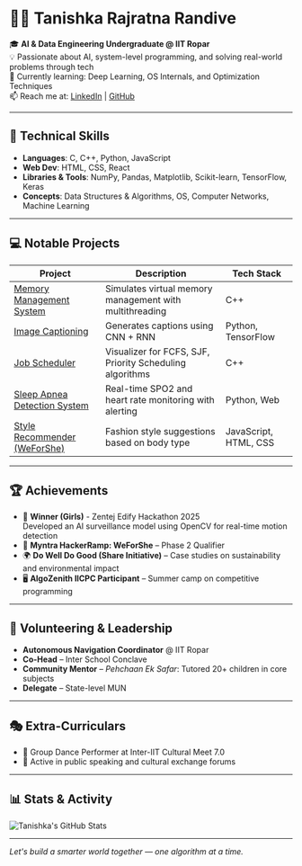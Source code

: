 # 👩‍💻 Tanishka Rajratna Randive

🎓 **AI & Data Engineering Undergraduate @ IIT Ropar**  
💡 Passionate about AI, system-level programming, and solving real-world problems through tech  
🌱 Currently learning: Deep Learning, OS Internals, and Optimization Techniques  
📫 Reach me at: [LinkedIn](https://www.linkedin.com/in/tanishka-randive-42639b275/) | [GitHub](https://github.com/Tanishka15)

---

## 🔧 Technical Skills

- **Languages**: C, C++, Python, JavaScript  
- **Web Dev**: HTML, CSS, React  
- **Libraries & Tools**: NumPy, Pandas, Matplotlib, Scikit-learn, TensorFlow, Keras  
- **Concepts**: Data Structures & Algorithms, OS, Computer Networks, Machine Learning  

---

## 💻 Notable Projects

| Project | Description | Tech Stack |
|--------|-------------|------------|
| [Memory Management System](https://github.com/Tanishka15/Memory-Management-System-multithreading-) | Simulates virtual memory management with multithreading | C++ |
| [Image Captioning](https://github.com/Tanishka15/Image-captioning) | Generates captions using CNN + RNN | Python, TensorFlow |
| [Job Scheduler](https://github.com/Tanishka15/Job-Scheduler) | Visualizer for FCFS, SJF, Priority Scheduling algorithms | C++ |
| [Sleep Apnea Detection System](https://github.com/Tanishka15/Sleep-apnea-detection-system/tree/main) | Real-time SPO2 and heart rate monitoring with alerting | Python, Web |
| [Style Recommender (WeForShe)](https://github.com/Tanishka15/Shecoders) | Fashion style suggestions based on body type | JavaScript, HTML, CSS |

---

## 🏆 Achievements

- 🥇 **Winner (Girls)** - Zentej Edify Hackathon 2025  
  Developed an AI surveillance model using OpenCV for real-time motion detection  
- 🏅 **Myntra HackerRamp: WeForShe** – Phase 2 Qualifier  
- 🌍 **Do Well Do Good (Share Initiative)** – Case studies on sustainability and environmental impact  
- 🖥️ **AlgoZenith IICPC Participant** – Summer camp on competitive programming

---

## 🤝 Volunteering & Leadership

- **Autonomous Navigation Coordinator** @ IIT Ropar  
- **Co-Head** – Inter School Conclave  
- **Community Mentor** – *Pehchaan Ek Safar*: Tutored 20+ children in core subjects  
- **Delegate** – State-level MUN  

---

## 🎭 Extra-Curriculars

- 💃 Group Dance Performer at Inter-IIT Cultural Meet 7.0  
- 🎤 Active in public speaking and cultural exchange forums  

---

## 📊 Stats & Activity

![Tanishka's GitHub Stats](https://github-readme-stats.vercel.app/api?username=Tanishka15&show_icons=true&theme=radical)

---

*Let's build a smarter world together — one algorithm at a time.*
